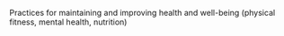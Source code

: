 Practices for maintaining and improving health and well-being (physical fitness, mental health, nutrition)
